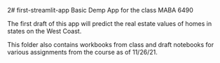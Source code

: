 2# first-streamlit-app
Basic Demp App for the class MABA 6490

The first draft of this app will predict the real estate values of homes in states on the West Coast.

This folder also contains workbooks from class and draft notebooks for various assignments from the course as of 11/26/21.

